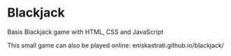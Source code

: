 # Blackjack

Basis Blackjack game with HTML, CSS  and JavaScript

This small game can also be played online: eniskastrati.github.io/blackjack/


